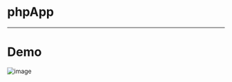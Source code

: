 # phpApp
----------------------------------------------------------------------------------------------------
# Demo
![image](https://user-images.githubusercontent.com/47686350/215486904-3ce79b84-7245-412e-9dcc-f38159ae5d32.png)


